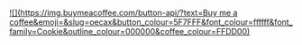 [![](https://img.buymeacoffee.com/button-api/?text=Buy me a coffee&emoji=&slug=oecax&button_colour=5F7FFF&font_colour=ffffff&font_family=Cookie&outline_colour=000000&coffee_colour=FFDD00)](https://www.buymeacoffee.com/oecax)
